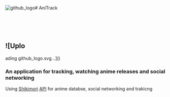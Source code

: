 ![github_logo](https://github.com/user-attachments/assets/e5428b2d-bcc6-4b63-b332-598d399ad49b)# AniTrack
## ![Uplo<svg width="314" height="90" viewBox="0 0 314 90" fill="none" xmlns="http://www.w3.org/2000/svg">
<path fill-rule="evenodd" clip-rule="evenodd" d="M60.2513 0C56.2599 0.818639 54.9996 2.15249 54.3014 5.93239V13.5598C54.294 16.3251 53.4674 16.9776 50.9016 16.9497C50.9016 16.9497 38.9033 17.5419 33.3747 17.7972C27.846 18.0524 2.71689 23.6472 0.506952 45.6818C-1.193 62.6315 1.20331 70.3117 10.4255 79.6636C16.8946 86.1445 22.3251 88.5372 33.3747 89.8334C47.8242 91.5284 61.3182 79.7714 61.1604 78.1037C60.8924 77.792 60.8343 77.6997 61.101 77.9686C61.1355 78.0034 61.1552 78.0487 61.1604 78.1037C61.9773 79.054 64.7444 82.0436 66.2009 83.0535C70.0007 86.0573 72.8623 87.1122 78.9504 88.1384L84.0502 79.6636L86.6001 75.4262C76.4134 71.5119 73.2145 67.511 71.3007 57.629V39.8318C71.3007 33.0519 71.3007 33.0519 78.9504 33.0519H79.8004H80.6503C80.6503 33.0519 88.3527 24.895 90 16.9497H75.5505C71.3007 16.9497 71.3007 16.9497 71.3007 12.7123V2.54245C71.3007 0 71.3007 4.82268e-05 67.0508 0H60.2513ZM37.7957 34.0909L46.0485 33.2305L54.3013 33.0519V57.629C53.5665 63.4785 52.1622 65.7925 48.3515 68.6463C40.7018 74.5787 32.2021 73.7312 26.2523 68.6463C20.3025 63.5614 17.3165 54.3786 20.3025 46.6117C24.6034 37.4817 28.982 35.4545 37.7957 34.0909Z" fill="#00FF00"/>
<path d="M104.19 45.872H114.654L109.422 32.72L104.19 45.872ZM101.502 52.544L97.7101 62H90.4141L105.774 23.6H113.07L128.43 62H121.134L117.342 52.544H101.502ZM146.807 40.4C142.823 40.4 139.415 44.096 139.415 48.08V62H132.695V34.208H139.415V37.904C141.383 35.168 144.119 33.488 147.959 33.488C154.439 33.488 159.047 38.384 158.951 44.816V62H152.039V45.728C152.039 42.512 149.831 40.4 146.807 40.4ZM170.181 34.16V62.048H163.461V34.16H170.181ZM166.821 23.552C169.077 23.552 170.901 25.376 170.901 27.584C170.901 29.84 169.077 31.664 166.821 31.664C164.565 31.664 162.789 29.84 162.789 27.584C162.789 25.376 164.565 23.552 166.821 23.552ZM175.211 23.552H205.307V30.368H193.643V62.048H186.827V30.368H175.211V23.552ZM209.493 36.56C211.221 34.64 213.669 33.488 217.029 33.488C218.181 33.488 220.389 33.872 220.389 33.872V40.448C220.389 40.448 219.093 40.208 217.029 40.208C212.853 40.208 209.493 43.568 209.493 47.744V62H202.773V34.16H209.493V36.56ZM242.372 47.552C242.084 43.472 238.868 40.208 234.836 40.208C230.612 40.208 227.3 43.808 227.3 48.128C227.3 52.448 230.612 56.048 234.836 56.048C238.868 56.048 242.084 52.736 242.372 48.656V47.552ZM242.372 59.6C240.644 61.568 238.196 62.72 234.836 62.72C226.964 62.72 220.58 56.192 220.58 48.128C220.58 40.064 226.964 33.488 234.836 33.488C238.196 33.488 240.644 34.688 242.372 36.656V34.208H249.092V62.048H242.372V59.6ZM279.756 40.784L273.948 44.24C272.604 41.84 270.108 40.4 267.42 40.4C263.244 40.4 259.884 43.856 259.884 48.128C259.884 52.4 263.244 55.856 267.42 55.856C270.108 55.856 272.604 54.368 273.948 51.968L279.756 55.424C277.212 59.936 272.508 62.72 267.42 62.72C259.548 62.72 253.164 56.192 253.164 48.128C253.164 40.064 259.548 33.488 267.42 33.488C272.508 33.488 277.212 36.272 279.756 40.784ZM290.402 43.856L299.378 34.16H307.682L296.642 46.112L309.266 62.048H301.106L292.226 50.864L290.402 52.832V62.048H283.586V23.552H290.402V43.856Z" fill="white"/>
</svg>
ading github_logo.svg…]()

### An application for tracking, watching anime releases and social networking
Using [Shikimori](https://shikimori.one/)  [API](https://shikimori.one/api/doc) for anime databse, social networking and trakicng
